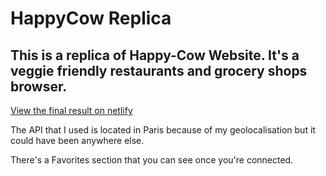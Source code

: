 # HappyCow Replica

## This is a replica of Happy-Cow Website. It's a veggie friendly restaurants and grocery shops browser.

[View the final result on netlify](https://happycow-replica.netlify.app)

The API that I used is located in Paris because of my geolocalisation but it could have been anywhere else.


There's a Favorites section that you can see once you're connected.
